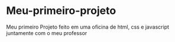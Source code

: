 # Meu-primeiro-projeto
Meu primeiro Projeto feito em uma oficina de html, css e javascript
juntamente com o meu professor
